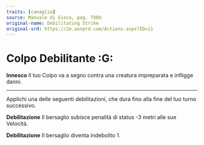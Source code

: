 ```yaml
---
traits: [canaglia]
source: Manuale di Gioco, pag. TODO
original-name: Debilitating Strike
original-srd: https://2e.aonprd.com/Actions.aspx?ID=11
---
```


# Colpo Debilitante :G:

**Innesco** Il tuo Colpo va a segno contra una creatura impreparata e infligge
danni.

---

Applichi una delle seguenti debilitazioni, che dura fino alla fine del tuo turno
successivo.

**Debilitazione** Il bersaglio subisce penalità di status -3 metri alle sue
Velocità.

**Debilitazione** Il bersaglio diventa indebolito 1.
